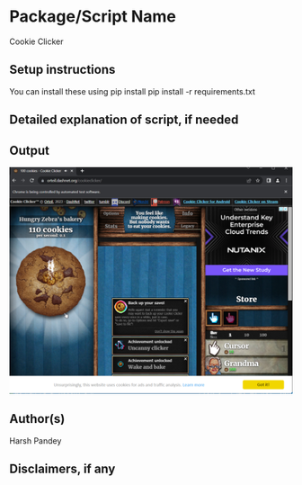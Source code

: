 # Package/Script Name
Cookie Clicker 

## Setup instructions

You can install these using pip install
pip install -r requirements.txt

## Detailed explanation of script, if needed



## Output

![Cookie Clicker](image.png)

## Author(s)

Harsh Pandey

## Disclaimers, if any

